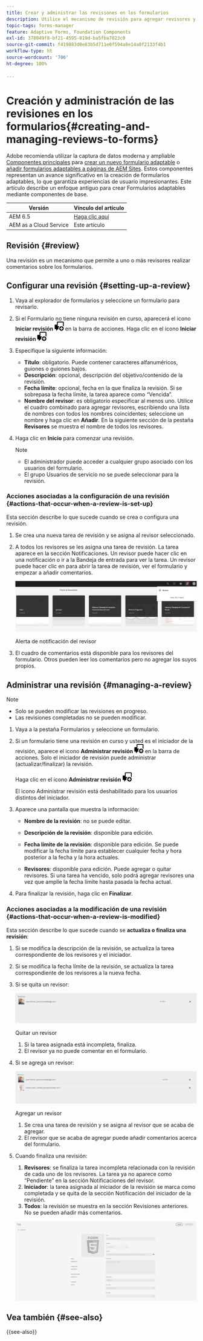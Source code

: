 ```yaml
---
title: Crear y administrar las revisiones en los formularios
description: Utilice el mecanismo de revisión para agregar revisores y permitir que realicen comentarios en un formulario.
topic-tags: forms-manager
feature: Adaptive Forms, Foundation Components
exl-id: 378049f8-bf21-4595-819d-ba5fba7023c0
source-git-commit: f419883d0e83b5d711e0f594a8e14a8f2133f4b1
workflow-type: ht
source-wordcount: '706'
ht-degree: 100%

---
```


# Creación y administración de las revisiones en los formularios{#creating-and-managing-reviews-to-forms}

<span class="preview"> Adobe recomienda utilizar la captura de datos moderna y ampliable [Componentes principales](https://experienceleague.adobe.com/docs/experience-manager-core-components/using/adaptive-forms/introduction.html?lang=es) para [crear un nuevo formulario adaptable](/help/forms/creating-adaptive-form-core-components.md) o [añadir formularios adaptables a páginas de AEM Sites](/help/forms/create-or-add-an-adaptive-form-to-aem-sites-page.md). Estos componentes representan un avance significativo en la creación de formularios adaptables, lo que garantiza experiencias de usuario impresionantes. Este artículo describe un enfoque antiguo para crear Formularios adaptables mediante componentes de base. </span>


| Versión | Vínculo del artículo |
| -------- | ---------------------------- |
| AEM 6.5 | [Haga clic aquí](https://experienceleague.adobe.com/docs/experience-manager-65/forms/adaptive-forms-advanced-authoring/create-reviews-forms.html?lang=es) |
| AEM as a Cloud Service | Este artículo |

## Revisión {#review}

Una revisión es un mecanismo que permite a uno o más revisores realizar comentarios sobre los formularios.

## Configurar una revisión {#setting-up-a-review}

1. Vaya al explorador de formularios y seleccione un formulario para revisarlo.
1. Si el Formulario no tiene ninguna revisión en curso, aparecerá el icono **Iniciar revisión** ![aem6forms_review_chat_comment](assets/aem6forms_review_chat_comment.png) en la barra de acciones. Haga clic en el icono **Iniciar revisión** ![aem6forms_review_chat_comment](assets/aem6forms_review_chat_comment.png)
1. Especifique la siguiente información:

   * **Título**: obligatorio. Puede contener caracteres alfanuméricos, guiones o guiones bajos.
   * **Descripción**: opcional, descripción del objetivo/contenido de la revisión.
   * **Fecha límite**: opcional, fecha en la que finaliza la revisión. Si se sobrepasa la fecha límite, la tarea aparece como “Vencida”.
   * **Nombre del revisor**: es obligatorio especificar al menos uno. Utilice el cuadro combinado para agregar revisores, escribiendo una lista de nombres con todos los nombres coincidentes; seleccione un nombre y haga clic en **Añadir**. En la siguiente sección de la pestaña **Revisores** se muestra el nombre de todos los revisores.

1. Haga clic en **Inicio** para comenzar una revisión.

   >[!NOTE]
   >
   >* El administrador puede acceder a cualquier grupo asociado con los usuarios del formulario.
   >* El grupo Usuarios de servicio no se puede seleccionar para la revisión.

### Acciones asociadas a la configuración de una revisión {#actions-that-occur-when-a-review-is-set-up}

Esta sección describe lo que sucede cuando se crea o configura una revisión.

1. Se crea una nueva tarea de revisión y se asigna al revisor seleccionado.
1. A todos los revisores se les asigna una tarea de revisión. La tarea aparece en la sección Notificaciones. Un revisor puede hacer clic en una notificación o ir a la Bandeja de entrada para ver la tarea. Un revisor puede hacer clic en para abrir la tarea de revisión, ver el formulario y empezar a añadir comentarios.

   ![Alerta de notificación del revisor](assets/review-notification-img.png)

   Alerta de notificación del revisor

1. El cuadro de comentarios está disponible para los revisores del formulario. Otros pueden leer los comentarios pero no agregar los suyos propios.

## Administrar una revisión {#managing-a-review}

>[!NOTE]
>
>* Solo se pueden modificar las revisiones en progreso.
>* Las revisiones completadas no se pueden modificar.

1. Vaya a la pestaña Formularios y seleccione un formulario.

1. Si un formulario tiene una revisión en curso y usted es el iniciador de la revisión, aparece el icono **Administrar revisión** ![aem6forms_review_chat_comment](assets/aem6forms_review_chat_comment.png) en la barra de acciones. Solo el iniciador de revisión puede administrar (actualizar/finalizar) la revisión.

   Haga clic en el icono **Administrar revisión** ![aem6forms_review_chat_comment](assets/aem6forms_review_chat_comment.png)

   El icono Administrar revisión está deshabilitado para los usuarios distintos del iniciador.

1. Aparece una pantalla que muestra la información:

   * **Nombre de la revisión**: no se puede editar.

   * **Descripción de la revisión**: disponible para edición.

   * **Fecha límite de la revisión**: disponible para edición. Se puede modificar la fecha límite para establecer cualquier fecha y hora posterior a la fecha y la hora actuales.

   * **Revisores**: disponible para edición. Puede agregar o quitar revisores. Si una tarea ha vencido, solo podrá agregar revisores una vez que amplíe la fecha límite hasta pasada la fecha actual.

1. Para finalizar la revisión, haga clic en **Finalizar**.

### Acciones asociadas a la modificación de una revisión {#actions-that-occur-when-a-review-is-modified}

Esta sección describe lo que sucede cuando se **actualiza o finaliza una revisión**:

1. Si se modifica la descripción de la revisión, se actualiza la tarea correspondiente de los revisores y el iniciador.
1. Si se modifica la fecha límite de la revisión, se actualiza la tarea correspondiente de los revisores a la nueva fecha.

1. Si se quita un revisor:

   ![Quitar un revisor](assets/removeduser.png)

   Quitar un revisor

   1. Si la tarea asignada está incompleta, finaliza.
   1. El revisor ya no puede comentar en el formulario.

1. Si se agrega un revisor:

   ![Agregar un revisor](assets/addedreviewer.png)

   Agregar un revisor

   1. Se crea una tarea de revisión y se asigna al revisor que se acaba de agregar.
   1. El revisor que se acaba de agregar puede añadir comentarios acerca del formulario.

1. Cuando finaliza una revisión:

   1. **Revisores**: se finaliza la tarea incompleta relacionada con la revisión de cada uno de los revisores. La tarea ya no aparece como “Pendiente” en la sección Notificaciones del revisor.
   1. **Iniciador**: la tarea asignada al iniciador de la revisión se marca como completada y se quita de la sección Notificación del iniciador de la revisión.
   1. **Todos**: la revisión se muestra en la sección Revisiones anteriores. No se pueden añadir más comentarios.

   ![revisión completa](assets/review-complete-imgg.png)


## Vea también {#see-also}

{{see-also}}


<!--

>[!MORELIKETHIS]
>
>* [Associating submission reviewers with a form](/help/forms/adding-reviewers-form.md)

-->